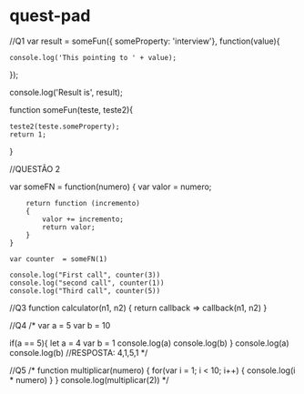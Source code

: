 # quest-pad

//Q1
 var result = someFun({ someProperty: 'interview'}, function(value){
    
    console.log('This pointing to ' + value);

});

console.log('Result is', result);

function someFun(teste, teste2){
   
    teste2(teste.someProperty);
    return 1;
}


//QUESTÃO 2

var someFN = function(numero) 
    {
        var valor = numero;

        return function (incremento)
        {
            valor += incremento;
            return valor;
        }
    }

    var counter  = someFN(1)

    console.log("First call", counter(3))
    console.log("second call", counter(1))
    console.log("Third call", counter(5))

//Q3 
function calculator(n1, n2) {
  return callback => callback(n1, n2)
}

 //Q4
/*
var a  = 5
var b = 10

if(a == 5){
  let a = 4
  var b = 1
  console.log(a)
  console.log(b)
}
console.log(a)
console.log(b)
//RESPOSTA: 4,1,5,1
*/



//Q5
/*
function multiplicar(numero)
{
     for(var i = 1; i < 10; i++)
     {
         console.log(i * numero)
     }
}
console.log(multiplicar(2))
*/
